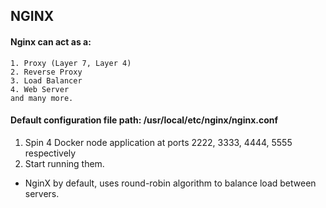 ## NGINX

#### Nginx can act as a:

    1. Proxy (Layer 7, Layer 4)
    2. Reverse Proxy
    3. Load Balancer
    4. Web Server
    and many more.

#### Default configuration file path: /usr/local/etc/nginx/nginx.conf

1. Spin 4 Docker node application at ports 2222, 3333, 4444, 5555 respectively
2. Start running them.

- NginX by default, uses round-robin algorithm to balance load between servers.
